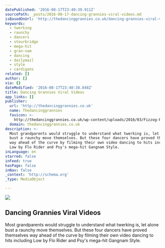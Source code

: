 ```yaml
---
datePublished: '2016-08-17T23:40:39.911Z'
sourcePath: _posts/2016-08-17-dancing-grannies-viral-videos.md
isBasedOnUrl: 'http://thedancinggrannies.co.uk/dancing-grannies-viral-videos/'
keywords:
  - twerking
  - raunchy
  - dancers
  - stourbridge
  - mega-hit
  - gran-nam
  - dancing
  - dailymail
  - style
  - cardigans
related: []
author: []
via: {}
dateModified: '2016-08-17T23:40:38.848Z'
title: Dancing Grannies Viral Videos
app_links: []
publisher:
  url: 'http://thedancinggrannies.co.uk'
  name: Thedancinggrannies
  favicon: >-
    http://thedancinggrannies.co.uk/wp-content/uploads/2016/03/Fizzog-Productions-Favicon.png
  domain: thedancinggrannies.co.uk
description: >-
  Most grandparents would struggle to understand what twerking is, let alone
  bust a raunchy move themselves. But these four dancers have proved themselves
  way ahead of the curve by filming their own video dancing to hits including
  Low by Flo Rider and Psy's mega-hit Gangnam Style.
inLanguage: en
starred: false
inFeed: true
hasPage: false
inNav: false
_context: 'http://schema.org'
_type: MediaObject

---
```

<article style=""><img src="https://s3-us-west-2.amazonaws.com/the-grid-img/p/d7f6bd4c8acfdb6dd2a2b93ef99ac9b14a98d099.png" /><h1>Dancing Grannies Viral Videos</h1><p>Most grandparents would struggle to understand what twerking is, let alone bust a raunchy move themselves. But these four dancers have proved themselves way ahead of the curve by filming their own video dancing to hits including Low by Flo Rider and Psy's mega-hit Gangnam Style.</p></article>